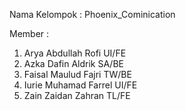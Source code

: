 Nama Kelompok : Phoenix_Cominication

Member :
1. Arya Abdullah Rofi UI/FE
2. Azka Dafin Aldrik SA/BE
3. Faisal Maulud Fajri TW/BE
4. Iurie Muhamad Farrel UI/FE
5. Zain Zaidan Zahran  TL/FE
